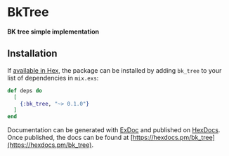# BkTree

**BK tree simple implementation**

## Installation

If [available in Hex](https://hex.pm/docs/publish), the package can be installed
by adding `bk_tree` to your list of dependencies in `mix.exs`:

```elixir
def deps do
  [
    {:bk_tree, "~> 0.1.0"}
  ]
end
```

Documentation can be generated with [ExDoc](https://github.com/elixir-lang/ex_doc)
and published on [HexDocs](https://hexdocs.pm). Once published, the docs can
be found at [https://hexdocs.pm/bk_tree](https://hexdocs.pm/bk_tree).
